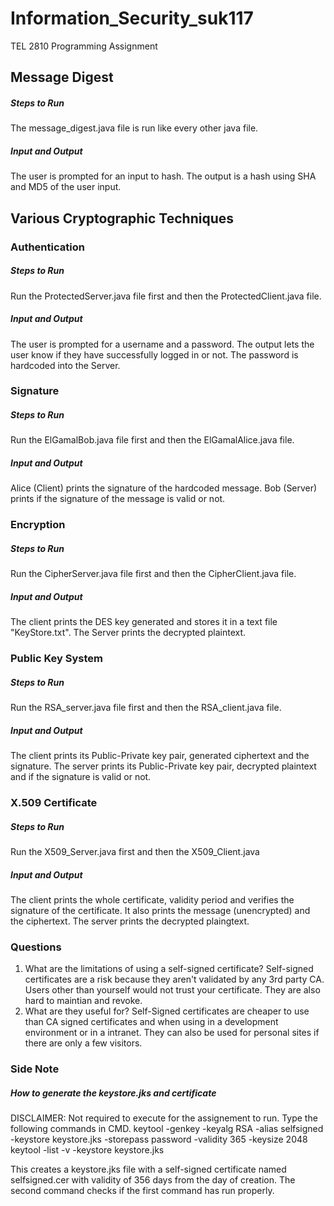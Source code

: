 # Information_Security_suk117

TEL 2810 Programming Assignment

## Message Digest

##### Steps to Run
The message_digest.java file is run like every other java file.

##### Input and Output
The user is prompted for an input to hash. The output is a hash using SHA and MD5 of the user input.

## Various Cryptographic Techniques

### Authentication

##### Steps to Run
Run the ProtectedServer.java file first and then the ProtectedClient.java file.

##### Input and Output
The user is prompted for a username and a password. The output lets the user know if they have successfully logged in or not. The password is hardcoded into the Server.

### Signature

##### Steps to Run
Run the ElGamalBob.java file first and then the ElGamalAlice.java file.

##### Input and Output
Alice (Client) prints the signature of the hardcoded message. Bob (Server) prints if the signature of the message is valid or not.

### Encryption

##### Steps to Run
Run the CipherServer.java file first and then the CipherClient.java file.

##### Input and Output
The client prints the DES key generated and stores it in a text file "KeyStore.txt". The Server prints the decrypted plaintext.

### Public Key System

##### Steps to Run
Run the RSA_server.java file first and then the RSA_client.java file.

##### Input and Output
The client prints its Public-Private key pair, generated ciphertext and the signature. The server prints its Public-Private key pair, decrypted plaintext and if the signature is valid or not.

### X.509 Certificate

##### Steps to Run
Run the X509_Server.java first and then the X509_Client.java

##### Input and Output
The client prints the whole certificate, validity period and verifies the signature of the certificate. It also prints the message (unencrypted) and the ciphertext. The server prints the decrypted plaingtext.

### Questions

1. What are the limitations of using a self-signed certificate?
	Self-signed certificates are a risk because they aren't validated by any 3rd party CA.
	Users other than yourself would not trust your certificate. They are also hard to maintian and revoke.
2. What are they useful for?
	Self-Signed certificates are cheaper to use than CA signed certificates and when using in a development environment or in a intranet.
	They can also be used for personal sites if there are only a few visitors.

### Side Note

##### How to generate the keystore.jks and certificate
DISCLAIMER: Not required to execute for the assignement to run.
Type the following commands in CMD.
keytool -genkey -keyalg RSA -alias selfsigned -keystore keystore.jks -storepass password -validity 365 -keysize 2048
keytool -list -v -keystore keystore.jks

This creates a keystore.jks file with a self-signed certificate named selfsigned.cer with validity of 356 days from the day of creation.
The second command checks if the first command has run properly.